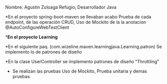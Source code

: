 Nombre: Agustin Zuloaga Refugio, Desarrollador Java


*En el proyecto spring-boot-maven se llevaban acabo Prueba de cada endpoint, de las operación CRUD, Uso de Mockito
de la la anotacion @AutoConfigureWebTestClient

***En el proyecto Learning**

*En el siguiente paq. (com.wizeline.maven.learningjava.Learning.patron) Se implemento lo de patrones de diseño

*En la clase UserController se implemento patrones de diseño "Throttling"

* Se realizan las pruebas Uso de Mockito, Prueba unitaria y demas pruebas.
 






